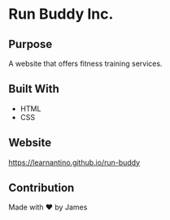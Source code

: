 # Run Buddy Inc.

## Purpose

A website that offers fitness training services.

## Built With

- HTML
- CSS

## Website

https://learnantino.github.io/run-buddy

## Contribution

Made with ❤️ by James
